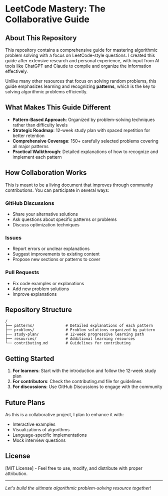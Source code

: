 # LeetCode Mastery: The Collaborative Guide

## About This Repository

This repository contains a comprehensive guide for mastering algorithmic problem solving with a focus on LeetCode-style questions. I created this guide after extensive research and personal experience, with input from AI tools like ChatGPT and Claude to compile and organize the information effectively.

Unlike many other resources that focus on solving random problems, this guide emphasizes learning and recognizing **patterns**, which is the key to solving algorithmic problems efficiently.

## What Makes This Guide Different

- **Pattern-Based Approach**: Organized by problem-solving techniques rather than difficulty levels
- **Strategic Roadmap**: 12-week study plan with spaced repetition for better retention
- **Comprehensive Coverage**: 150+ carefully selected problems covering all major patterns
- **Practical Walkthrough**: Detailed explanations of how to recognize and implement each pattern

## How Collaboration Works

This is meant to be a living document that improves through community contributions. You can participate in several ways:

### GitHub Discussions
- Share your alternative solutions
- Ask questions about specific patterns or problems
- Discuss optimization techniques

### Issues
- Report errors or unclear explanations
- Suggest improvements to existing content
- Propose new sections or patterns to cover

### Pull Requests
- Fix code examples or explanations
- Add new problem solutions
- Improve explanations

## Repository Structure

```
/
├── patterns/              # Detailed explanations of each pattern
├── problems/              # Problem solutions organized by pattern
├── study-plan/            # 12-week progressive learning path
├── resources/             # Additional learning resources
└── contributing.md        # Guidelines for contributing
```

## Getting Started

1. **For learners**: Start with the introduction and follow the 12-week study plan
2. **For contributors**: Check the contributing.md file for guidelines
3. **For discussions**: Use GitHub Discussions to engage with the community

## Future Plans

As this is a collaborative project, I plan to enhance it with:

- Interactive examples
- Visualizations of algorithms
- Language-specific implementations
- Mock interview questions

## License

[MIT License] - Feel free to use, modify, and distribute with proper attribution.

---

*Let's build the ultimate algorithmic problem-solving resource together!*
